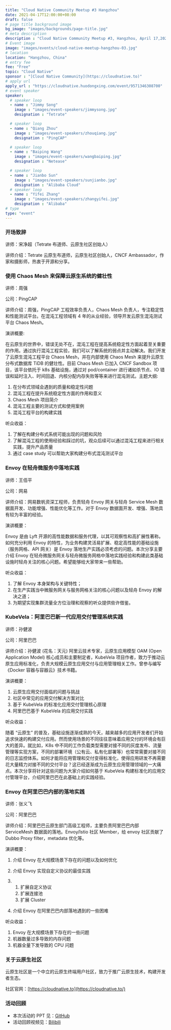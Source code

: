 ```yaml
---
title: "Cloud Native Community Meetup #3 Hangzhou"
date: 2021-04-17T12:00:00+08:00
draft: false
# page title background image
bg_image: "images/backgrounds/page-title.jpg"
# meta description
description : "Cloud Native Community Meetup #3, Hangzhou, April 17,2021."
# Event image
image: "images/events/cloud-native-meetup-hangzhou-03.jpg"
# location
location: "Hangzhou, China"
# entry fee
fee: "Free"
topic: "Cloud Native"
sponsor : "[Cloud Native Community](https://cloudnative.to)"
# apply url
apply_url : "https://cloudnative.huodongxing.com/event/9571346308700"
# event speaker
speaker:
  # speaker loop
  - name : "Jimmy Song"
    image : "images/event-speakers/jimmysong.jpg"
    designation : "Tetrate"

  # speaker loop
  - name : "Qiang Zhou"
    image : "images/event-speakers/zhouqiang.jpg"
    designation : "PingCAP"

  # speaker loop
  - name : "Baiping Wang"
    image : "images/event-speakers/wangbaiping.jpg"
    designation : "Netease"

  # speaker loop
  - name : "Jianbo Sun"
    image : "images/event-speakers/sunjianbo.jpg"
    designation : "Alibaba Cloud"
  # speaker loop
  - name : "Yifei Zhang"
    image : "images/event-speakers/zhangyifei.jpg"
    designation : "Alibaba"
# type
type: "event"
---
```


### 开场致辞

讲师：宋净超（Tetrate 布道师、云原生社区创始人）

讲师介绍：Tetrate 云原生布道师，云原生社区创始人，CNCF Ambassador，作家和摄影师，热衷于开源和分享。

### 使用 Chaos Mesh 来保障云原生系统的健壮性

讲师：周强

公司：PingCAP

讲师介绍：周强，PingCAP 工程效率负责人，Chaos Mesh 负责人，专注稳定性和性能测试平台。在混沌工程领域有 4 年的从业经验，领导开发云原生混沌测试平台 Chaos Mesh。

演讲概要:

在云原生的世界中，错误无处不在，混沌工程在提高系统稳定性方面起着至关重要的作用。通过执行混沌工程实验，我们可以了解系统的弱点并主动解决。我们开发了云原生混沌工程平台 Chaos Mesh，并在内部使用 Chaos Mesh 来提升云原生分布式数据库 TiDB 的健壮性。目前 Chaos Mesh 已加入 CNCF Sandbox 项目，该平台依托于 k8s 基础设施，通过对 pod/container 进行诸如杀节点、IO 错误和延时注入、时间回退、内核分配内存失败等等来进行混沌测试。主题大纲:

1. 在分布式领域会遇到的质量和稳定性问题
2. 混沌工程在提升系统稳定性方面的作用和意义
3. Chaos Mesh 项目简介
4. 混沌工程主要的测试方式和使用案例
5. 混沌工程平台的构建实践

听众收益：

1. 了解在构建分布式系统可能出现的问题和风险
2. 了解混沌工程的使用经验和踩过的坑，观众后续可以通过混沌工程来进行相关实践，提升产品质量
3. 通过 case study 可以帮助大家构建分布式混沌测试平台

### Envoy 在轻舟微服务中落地实践

讲师：王佰平

公司：网易

讲师介绍：网易数帆资深工程师，负责轻舟 Envoy 网关与轻舟 Service Mesh 数据面开发、功能增强、性能优化等工作。对于 Envoy 数据面开发、增强、落地具有较为丰富的经验。

演讲概要：

Envoy 是由 Lyft 开源的高性能数据和服务代理，以其可观察性和高扩展性著称。如何充分利用 Envoy 的特性，为业务构建灵活易扩展、稳定高性能的基础设施（服务网格、API 网关）是 Envoy 落地生产实践必须考虑的问题。本次分享主要介绍 Envoy 在轻舟微服务网关与轻舟微服务网格中落地实践经验和构建此类基础设施时轻舟关注的核心问题。希望能够给大家带来一些帮助。

听众收益：

1. 了解 Envoy 本身架构与关键特性；
2. 在生产实践当中微服务网关与服务网格关注的核心问题以及轻舟 Envoy 的解决之道；
3. 为期望实现集群流量全方位治理和观察的听众提供些许借鉴。

### KubeVela：阿里巴巴新一代应用交付管理系统实践

讲师：孙健波

公司：阿里巴巴

讲师介绍：孙健波 (花名：天元) 阿里云技术专家，云原生应用模型 OAM (Open Application Model) 核心成员和主要制定者，KubeVela 项目作者，致力于推动云原生应用标准化，负责大规模云原生应用交付与应用管理相关工作。曾参与编写《Docker 容器与容器云》技术书籍。

演讲概要：

1. 云原生应用交付面临的问题与挑战
2. 社区中常见的应用交付解决方案对比
3. 基于 KubeVela 的标准化应用交付管理核心原理
4. 阿里巴巴基于 KubeVela 的应用交付实践

听众收益：

随着 “云原生” 的普及，基础设施逐渐成熟的今天，越来越多的应用开发者们开始追求快速的构建交付应用。然而使用场景的不同往往意味着应用交付的环境会有巨大的差异。就比如，K8s 中不同的工作负载类型需要对接不同的灰度发布、流量管理等实现方案，不同的部署环境（公有云、私有化部署等）也常常需要对接不同的日志监控体系。如何才能将应用管理和交付变得标准化，使得应用研发不再需要花大量精力对接不同的交付平台？这已经逐渐成为云原生应用管理领域的一大痛点。本次分享将针对这些问题为大家介绍如何基于 KubeVela 构建标准化的应用交付管理平台，介绍阿里巴巴在此基础上的实践经验。

### Envoy 在阿里巴巴内部的落地实践

讲师：张义飞

公司：阿里巴巴

讲师介绍：阿里巴巴云原生部门高级工程师，主要负责阿里巴巴内部 ServiceMesh 数据面的落地。Envoy/Istio 社区 Member，给 envoy 社区贡献了 Dubbo Proxy filter，metadata 优化等。

演讲概要：

1. 介绍 Envoy 在大规模场景下存在的问题以及如何优化

2. 介绍 Envoy 实现自定义协议的最佳实践

3. 1. 扩展自定义协议
   2. 扩展连接池
   3. 扩展 Cluster

4. 介绍 Envoy 在阿里巴巴内部落地遇到的一些困难

听众收益：

1. Envoy 在大规模场景下存在的一些问题
2. 机器数量过多导致的内存问题
3. 机器全量下发导致的 CPU 问题

### 关于云原生社区

云原生社区是一个中立的云原生终端用户社区，致力于推广云原生技术，构建开发者生态。

社区官网：[https://cloudnative.to](https://cloudnative.to/)

### 活动回顾

- 本次活动的 PPT 见：[GitHub](https://github.com/cloudnativeto/academy)
- 活动回顾视频见：[Bilibili](https://space.bilibili.com/515485124)